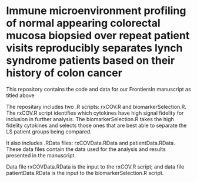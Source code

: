 # Immune microenvironment profiling of normal appearing colorectal mucosa biopsied over repeat patient visits reproducibly separates lynch syndrome patients based on their history of colon cancer

This repository contains the code and data for our FrontiersIn manuscript as titled above

The repositary includes two .R scripts: rxCOV.R and biomarkerSelection.R. The rxCOV.R script identifies which cytokines have high signal fidelity for inclusion in further analysis. The biomarkerSelection.R takes the high fidelity cytokines and selects those ones that are best able to separate the LS patient groups being compared.

It also includes .RData files: rxCOVData.RData and patientData.RData. These data files contain the data used for the analysis and results presented in the manuscript.

Data file rxCOVData.RData is the input to the rxCOV.R script; and data file patientData.RData is the input to the biomarkerSelection.R script.


